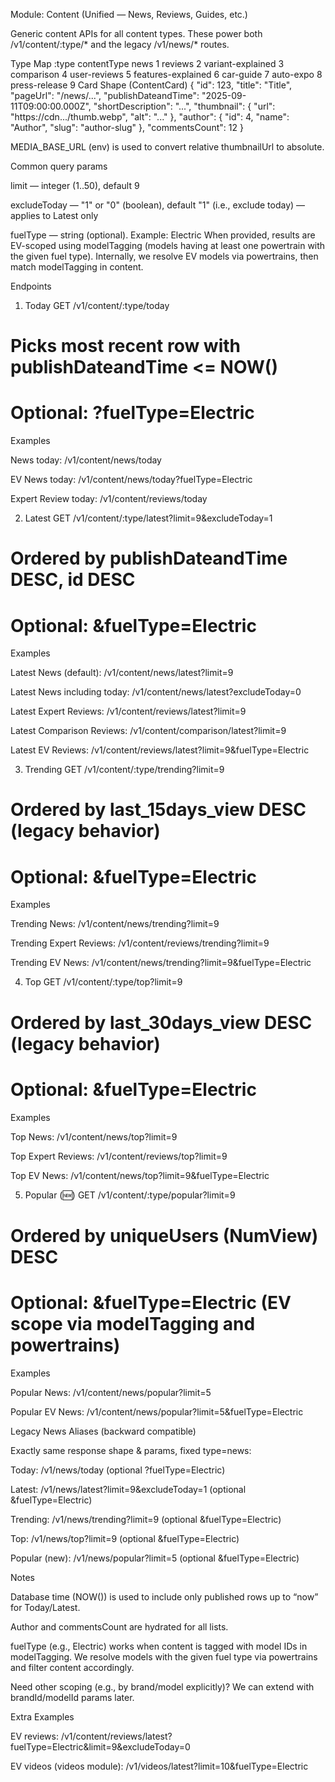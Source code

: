 Module: Content (Unified — News, Reviews, Guides, etc.)

Generic content APIs for all content types. These power both /v1/content/:type/* and the legacy /v1/news/* routes.

Type Map
:type	contentType
news	1
reviews	2
variant-explained	3
comparison	4
user-reviews	5
features-explained	6
car-guide	7
auto-expo	8
press-release	9
Card Shape (ContentCard)
{
  "id": 123,
  "title": "Title",
  "pageUrl": "/news/...",
  "publishDateandTime": "2025-09-11T09:00:00.000Z",
  "shortDescription": "...",
  "thumbnail": { "url": "https://cdn.../thumb.webp", "alt": "..." },
  "author": { "id": 4, "name": "Author", "slug": "author-slug" },
  "commentsCount": 12
}


MEDIA_BASE_URL (env) is used to convert relative thumbnailUrl to absolute.

Common query params

limit — integer (1..50), default 9

excludeToday — "1" or "0" (boolean), default "1" (i.e., exclude today) — applies to Latest only

fuelType — string (optional). Example: Electric
When provided, results are EV-scoped using modelTagging (models having at least one powertrain with the given fuel type). Internally, we resolve EV models via powertrains, then match modelTagging in content.

Endpoints
1) Today
GET /v1/content/:type/today
# Picks most recent row with publishDateandTime <= NOW()
# Optional: ?fuelType=Electric


Examples

News today: /v1/content/news/today

EV News today: /v1/content/news/today?fuelType=Electric

Expert Review today: /v1/content/reviews/today

2) Latest
GET /v1/content/:type/latest?limit=9&excludeToday=1
# Ordered by publishDateandTime DESC, id DESC
# Optional: &fuelType=Electric


Examples

Latest News (default): /v1/content/news/latest?limit=9

Latest News including today: /v1/content/news/latest?excludeToday=0

Latest Expert Reviews: /v1/content/reviews/latest?limit=9

Latest Comparison Reviews: /v1/content/comparison/latest?limit=9

Latest EV Reviews: /v1/content/reviews/latest?limit=9&fuelType=Electric

3) Trending
GET /v1/content/:type/trending?limit=9
# Ordered by last_15days_view DESC (legacy behavior)
# Optional: &fuelType=Electric


Examples

Trending News: /v1/content/news/trending?limit=9

Trending Expert Reviews: /v1/content/reviews/trending?limit=9

Trending EV News: /v1/content/news/trending?limit=9&fuelType=Electric

4) Top
GET /v1/content/:type/top?limit=9
# Ordered by last_30days_view DESC (legacy behavior)
# Optional: &fuelType=Electric


Examples

Top News: /v1/content/news/top?limit=9

Top Expert Reviews: /v1/content/reviews/top?limit=9

Top EV News: /v1/content/news/top?limit=9&fuelType=Electric

5) Popular (🆕)
GET /v1/content/:type/popular?limit=9
# Ordered by uniqueUsers (NumView) DESC
# Optional: &fuelType=Electric  (EV scope via modelTagging and powertrains)


Examples

Popular News: /v1/content/news/popular?limit=5

Popular EV News: /v1/content/news/popular?limit=5&fuelType=Electric

Legacy News Aliases (backward compatible)

Exactly same response shape & params, fixed type=news:

Today: /v1/news/today (optional ?fuelType=Electric)

Latest: /v1/news/latest?limit=9&excludeToday=1 (optional &fuelType=Electric)

Trending: /v1/news/trending?limit=9 (optional &fuelType=Electric)

Top: /v1/news/top?limit=9 (optional &fuelType=Electric)

Popular (new): /v1/news/popular?limit=5 (optional &fuelType=Electric)

Notes

Database time (NOW()) is used to include only published rows up to “now” for Today/Latest.

Author and commentsCount are hydrated for all lists.

fuelType (e.g., Electric) works when content is tagged with model IDs in modelTagging. We resolve models with the given fuel type via powertrains and filter content accordingly.

Need other scoping (e.g., by brand/model explicitly)? We can extend with brandId/modelId params later.

Extra Examples

EV reviews:
/v1/content/reviews/latest?fuelType=Electric&limit=9&excludeToday=0

EV videos (videos module):
/v1/videos/latest?limit=10&fuelType=Electric